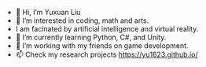 - 👋 Hi, I’m Yuxuan Liu
- 👀 I’m interested in coding, math and arts.
- I am facinated by artificial intelligence and virtual reality. 
- 🌱 I’m currently learning Python, C#, and Unity.
- 💞️ I’m working with my friends on game development.
- 📫 Check my research projects https://yu1623.github.io/

<!---
yuxuanliu-bsd/yuxuanliu-bsd is a ✨ special ✨ repository because its `README.md` (this file) appears on your GitHub profile.
You can click the Preview link to take a look at your changes.
--->
